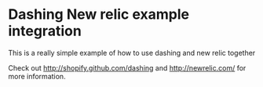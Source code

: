 # Dashing New relic example integration

This is a really simple example of how to use dashing and new relic together

Check out http://shopify.github.com/dashing and http://newrelic.com/ for more information.
